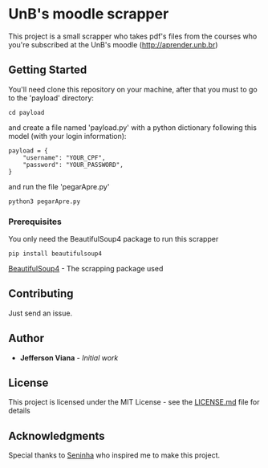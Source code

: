 # UnB's moodle scrapper

This project is a small scrapper who takes pdf's files from the courses who you're subscribed at the UnB's moodle (http://aprender.unb.br)

## Getting Started

You'll need clone this repository on your machine, after that you must to go to the 'payload' directory:
```
cd payload
```

and create a file named 'payload.py' with a python dictionary following this model (with your login information):

```
payload = {
	"username": "YOUR_CPF",
	"password": "YOUR_PASSWORD",
}
```
and run the file 'pegarApre.py'

```
python3 pegarApre.py
```

### Prerequisites

You only need the BeautifulSoup4 package to run this scrapper

```
pip install beautifulsoup4
```

[BeautifulSoup4](https://www.crummy.com/software/BeautifulSoup/) - The scrapping package used

## Contributing

Just send an issue.

## Author

* **Jefferson Viana** - *Initial work*

## License

This project is licensed under the MIT License - see the [LICENSE.md](LICENSE.md) file for details

## Acknowledgments
Special thanks to [Seninha](https://github.com/Seninha) who inspired me to make this project.
